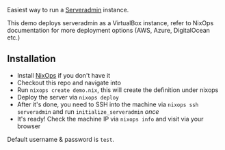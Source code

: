 Easiest way to run a [Serveradmin](https://github.com/innogames/serveradmin) instance.

This demo deploys serveradmin as a VirtualBox instance,
refer to NixOps documentation for more deployment options (AWS, Azure, DigitalOcean etc.)

## Installation
- Install [NixOps](https://nixos.org/nixops/manual/#chap-installation) if you don't have it
- Checkout this repo and navigate into
- Run `nixops create demo.nix`, this will create the definition under nixops
- Deploy the server via `nixops deploy`
- After it's done, you need to SSH into the machine via `nixops ssh serveradmin` and run `initialize_serveradmin` _once_
- It's ready! Check the machine IP via `nixops info` and visit via your browser

Default username & password is `test`.
